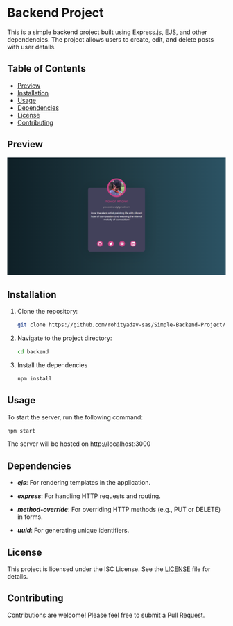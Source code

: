 # Backend Project

This is a simple backend project built using Express.js, EJS, and other dependencies. The project allows users to create, edit, and delete posts with user details.

## Table of Contents

- [Preview](#preview)
- [Installation](#installation)
- [Usage](#usage)
- [Dependencies](#dependencies)
- [License](#license)
- [Contributing](#contributing)

## Preview
![preview.png](./assets/preview.png?raw=true)

## Installation

1. Clone the repository:
   ```bash
   git clone https://github.com/rohityadav-sas/Simple-Backend-Project/
   ```

3. Navigate to the project directory:
   ```bash
   cd backend
   ```
   
5. Install the dependencies
   ```bash
   npm install
   ```

## Usage
To start the server, run the following command:
```bash
npm start
```

The server will be hosted on http://localhost:3000

## Dependencies

- ***ejs***: For rendering templates in the application.

- ***express***: For handling HTTP requests and routing.

- ***method-override***: For overriding HTTP methods (e.g., PUT or DELETE) in forms.

- ***uuid***: For generating unique identifiers.

## License

This project is licensed under the ISC License. See the [LICENSE](./LICENSE) file for details.

## Contributing

Contributions are welcome! Please feel free to submit a Pull Request.